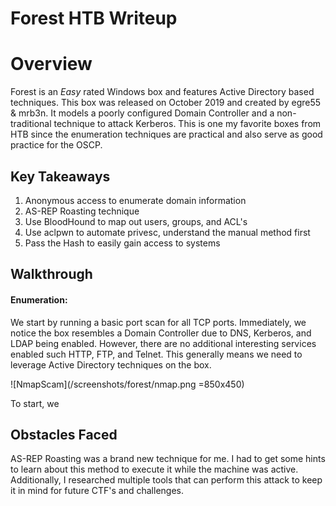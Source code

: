 # Forest HTB Writeup 

# Overview
Forest is an *Easy* rated Windows box and features Active Directory based techniques. This box was released on October 2019 and created by egre55 & mrb3n. It models a poorly configured Domain Controller and a non-traditional technique to attack Kerberos. This is one my favorite boxes from HTB since the enumeration techniques are practical and also serve as good practice for the OSCP.

## Key Takeaways
1. Anonymous access to enumerate domain information
2. AS-REP Roasting technique 
3. Use BloodHound to map out  users, groups, and ACL's
4. Use aclpwn to automate privesc, understand the manual method first
5. Pass the Hash to easily gain access to systems


## Walkthrough 

#### Enumeration:
We start by running a basic port scan for all TCP ports. Immediately, we notice the box resembles a Domain Controller due to DNS, Kerberos, and LDAP being enabled. However, there are no additional interesting services enabled such HTTP, FTP, and Telnet. This generally means we need to leverage Active Directory techniques on the box. 

![NmapScam](/screenshots/forest/nmap.png =850x450)

To start, we 

## Obstacles Faced
AS-REP Roasting was a brand new technique for me. I had to get some hints to learn about this method to execute it while the machine was active. Additionally, I researched multiple tools that can perform this attack to keep it in mind for future CTF's and challenges. 